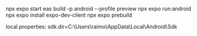 
npx expo start
eas build -p android --profile preview
npx expo run:android
npx expo install expo-dev-client
npx expo prebuild

local.properties: sdk.dir=C:\\Users\\raimo\\AppData\\Local\\Android\\Sdk